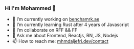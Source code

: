 ### Hi I'm Mohammed 👋

- 🔭 I’m currently working on [benchamrk.ae](http://benchamrk.ae)
- 🌱 I’m currently learning Rust after 4 years of Javascript  
- 👯 I’m collaborate on RFF && FF
- 💬 Ask me about Frontend, Reactjs, RN, JS, Nodejs
- 📫 How to reach me: [mhmdaljefri.dev/contact](https://mhmdaljefri.dev/contact)
